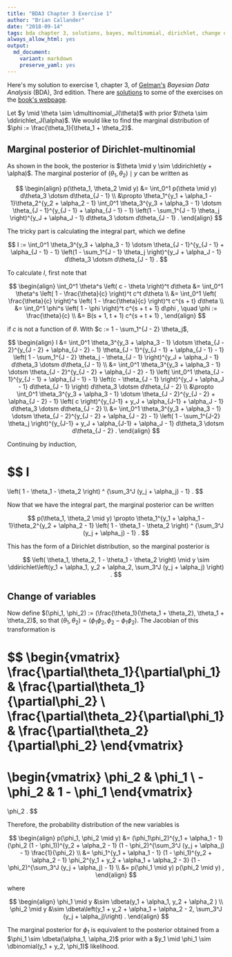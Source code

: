 ```yaml
---
title: "BDA3 Chapter 3 Exercise 1"
author: "Brian Callander"
date: "2018-09-14"
tags: bda chapter 3, solutions, bayes, multinomial, dirichlet, change of variables, beta
always_allow_html: yes
output: 
  md_document:
    variant: markdown
    preserve_yaml: yes
---
```


Here's my solution to exercise 1, chapter 3, of [Gelman's](https://andrewgelman.com/) *Bayesian Data Analysis* (BDA), 3rd edition. There are [solutions](http://www.stat.columbia.edu/~gelman/book/solutions.pdf) to some of the exercises on the [book's webpage](http://www.stat.columbia.edu/~gelman/book/).

<!--more-->

<div style="display:none">
  $\DeclareMathOperator{\dbinomial}{Binomial}
   \DeclareMathOperator{\dmultinomial}{Multinomial}
   \DeclareMathOperator{\dbern}{Bernoulli}
   \DeclareMathOperator{\dpois}{Poisson}
   \DeclareMathOperator{\dnorm}{Normal}
   \DeclareMathOperator{\dcauchy}{Cauchy}
   \DeclareMathOperator{\dexponential}{Exp}
   \DeclareMathOperator{\ddirichlet}{Dirichlet}
   \DeclareMathOperator{\dgamma}{Gamma}
   \DeclareMathOperator{\dinvgamma}{InvGamma}
   \DeclareMathOperator{\invlogit}{InvLogit}
   \DeclareMathOperator{\logit}{Logit}
   \DeclareMathOperator{\dbeta}{Beta}$
</div>

Let $y \mid \theta \sim \dmultinomial_J(\theta)$ with prior $\theta \sim \ddirichlet_J(\alpha)$. We would like to find the marginal distribution of $\phi := \frac{\theta_1}{\theta_1 + \theta_2}$.

## Marginal posterior of Dirichlet-multinomial

As shown in the book, the posterior is $\theta \mid y \sim \ddirichlet(y + \alpha)$. The marginal posterior of $(\theta_1, \theta_2) \mid y$ can be written as

$$
\begin{align}
  p(\theta_1, \theta_2 \mid y)
  &=
  \int_0^1 p(\theta \mid y) d\theta_3 \dotsm d\theta_{J - 1}
  \\
  &\propto
  \theta_1^{y_1 + \alpha_1 - 1}\theta_2^{y_2 + \alpha_2 - 1}
  \int_0^1 \theta_3^{y_3 + \alpha_3 - 1} \dotsm \theta_{J - 1}^{y_{J - 1} + \alpha_{J - 1} - 1} 
  \left(1 - \sum_1^{J - 1} \theta_j \right)^{y_J + \alpha_J - 1} d\theta_3 \dotsm d\theta_{J - 1}
  .
\end{align}
$$

The tricky part is calculating the integral part, which we define

$$
I 
:=
\int_0^1 \theta_3^{y_3 + \alpha_3 - 1} \dotsm \theta_{J - 1}^{y_{J - 1} + \alpha_{J - 1} - 1} 
\left(1 - \sum_1^{J - 1} \theta_j \right)^{y_J + \alpha_J - 1} d\theta_3 \dotsm d\theta_{J - 1}
.
$$

To calculate $I$, first note that 

$$
\begin{align}
  \int_0^1 \theta^s \left( c - \theta \right)^t d\theta 
  &=
  \int_0^1 \theta^s \left( 1 - \frac{\theta}{c} \right)^t c^t d\theta 
  \\
  &=
  \int_0^1 \left( \frac{\theta}{c} \right)^s \left( 1 - \frac{\theta}{c} \right)^t c^{s + t} d\theta 
  \\
  &=
  \int_0^1 \phi^s \left( 1 - \phi \right)^t c^{s + t + 1} d\phi
  ,
  \quad 
  \phi := \frac{\theta}{c}
  \\
  &=
  B(s + 1, t + 1) c^{s + t + 1} 
  ,
\end{align}
$$

if $c$ is not a function of $\theta$. With $c := 1 - \sum_1^{J - 2} \theta_j$, 

$$
\begin{align}
  I
  &=
  \int_0^1 
  \theta_3^{y_3 + \alpha_3 - 1} \dotsm \theta_{J - 2}^{y_{J - 2} + \alpha_{J - 2} - 1} 
  \theta_{J - 1}^{y_{J - 1} + \alpha_{J - 1} - 1} 
  \left(
    1 - \sum_1^{J - 2} \theta_j - \theta_{J - 1} 
  \right)^{y_J + \alpha_J - 1} 
  d\theta_3 \dotsm d\theta_{J - 1}
  \\
  &=
  \int_0^1 
  \theta_3^{y_3 + \alpha_3 - 1} \dotsm \theta_{J - 2}^{y_{J - 2} + \alpha_{J - 2} - 1}
  \left(
  \int_0^1 
    \theta_{J - 1}^{y_{J - 1} + \alpha_{J - 1} - 1} 
    \left(c - \theta_{J - 1} \right)^{y_J + \alpha_J - 1} 
  d\theta_{J - 1} \right) d\theta_3 \dotsm d\theta_{J - 2}
  \\
  &\propto
  \int_0^1 
  \theta_3^{y_3 + \alpha_3 - 1} \dotsm \theta_{J - 2}^{y_{J - 2} + \alpha_{J - 2} - 1}
  \left( c \right)^{y_{J-1} + y_J + \alpha_{J-1} + \alpha_J - 1}
  d\theta_3 \dotsm d\theta_{J - 2}
  \\
  &=
  \int_0^1 
  \theta_3^{y_3 + \alpha_3 - 1} \dotsm \theta_{J - 2}^{y_{J - 2} + \alpha_{J - 2} - 1}
  \left( 1 - \sum_1^{J-2} \theta_j \right)^{y_{J-1} + y_J + \alpha_{J-1} + \alpha_J - 1}
  d\theta_3 \dotsm d\theta_{J - 2}
  .
\end{align}
$$

Continuing by induction,

$$
I
=
\left(
  1 - \theta_1 - \theta_2
\right) ^ {\sum_3^J (y_j + \alpha_j) - 1}
.
$$

Now that we have the integral part, the marginal posterior can be written

$$
p(\theta_1, \theta_2 \mid y)
\propto
\theta_1^{y_1 + \alpha_1 - 1}\theta_2^{y_2 + \alpha_2 - 1}
\left(
  1 - \theta_1 - \theta_2
\right) ^ {\sum_3^J (y_j + \alpha_j) - 1}
.
$$

This has the form of a Dirichlet distribution, so the marginal posterior is 

$$
\left( \theta_1, \theta_2, 1 - \theta_1 - \theta_2 \right) \mid y
\sim
\ddirichlet\left(y_1 + \alpha_1, y_2 + \alpha_2, \sum_3^J (y_j + \alpha_j) \right)
.
$$

## Change of variables

Now define $(\phi_1, \phi_2) := (\frac{\theta_1}{\theta_1 + \theta_2}, \theta_1 + \theta_2)$, so that $(\theta_1, \theta_2) = (\phi_1\phi_2, \phi_2 - \phi_1\phi_2)$. The Jacobian of this transformation is

$$
\begin{vmatrix}
  \frac{\partial\theta_1}{\partial\phi_1} & \frac{\partial\theta_1}{\partial\phi_2} \\
  \frac{\partial\theta_2}{\partial\phi_1} & \frac{\partial\theta_2}{\partial\phi_2} 
\end{vmatrix}
=
\begin{vmatrix}
  \phi_2 & \phi_1 \\
  -\phi_2 & 1 - \phi_1
\end{vmatrix}
=
\phi_2
.
$$

Therefore, the probability distribution of the new variables is

$$
\begin{align}
  p(\phi_1, \phi_2 \mid y)
  &=
  (\phi_1\phi_2)^{y_1 + \alpha_1 - 1} (\phi_2 (1 - \phi_1))^{y_2 + \alpha_2 - 1} (1 - \phi_2)^{\sum_3^J (y_j + \alpha_j) - 1} \frac{1}{\phi_2}
  \\
  &=
  \phi_1^{y_1 + \alpha_1 - 1} (1 - \phi_1)^{y_2 + \alpha_2 - 1}
  \phi_2^{y_1 + y_2 + \alpha_1 + \alpha_2 - 3} (1 - \phi_2)^{\sum_3^J (y_j + \alpha_j) - 1}
  \\
  &=
  p(\phi_1 \mid y) p(\phi_2 \mid y)
  ,
\end{align}
$$

where 

$$
\begin{align}
\phi_1 \mid y &\sim \dbeta(y_1 + \alpha_1, y_2 + \alpha_2 )
\\
\phi_2 \mid y &\sim \dbeta\left(y_1 + y_2 + \alpha_1 + \alpha_2 - 2, \sum_3^J (y_j + \alpha_j)\right)
.
\end{align}
$$

The marginal posterior for $\phi_1$ is equivalent to the posterior obtained from a $\phi_1 \sim \dbeta(\alpha_1, \alpha_2)$ prior with a $y_1 \mid \phi_1 \sim \dbinomial(y_1 + y_2, \phi_1)$ likelihood.

